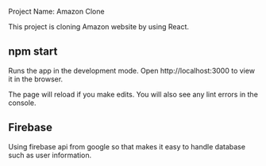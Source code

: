 Project Name: Amazon Clone

This project is cloning Amazon website by using React.

## npm start

Runs the app in the development mode.
Open http://localhost:3000 to view it in the browser.

The page will reload if you make edits.
You will also see any lint errors in the console.

## Firebase

Using firebase api from google so that makes it easy to handle database such as user information.
